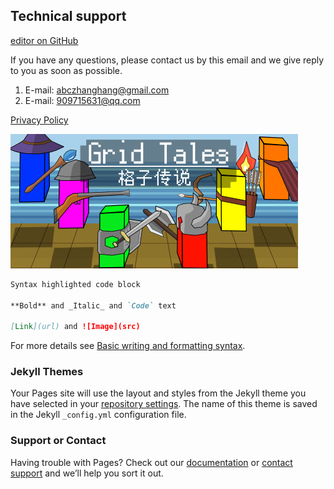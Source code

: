 ## Technical support

 [editor on GitHub](https://github.com/hangshow2011/GridTales/edit/gh-pages/index.md) 

If you have any questions, please contact us by this email and we give reply to you as soon as possible.

1. E-mail: abczhanghang@gmail.com
2. E-mail: 909715631@qq.com

[Privacy Policy](./policy.md)

![an image](./Adverting2_460_215.png)


```markdown
Syntax highlighted code block

**Bold** and _Italic_ and `Code` text

[Link](url) and ![Image](src)
```

For more details see [Basic writing and formatting syntax](https://docs.github.com/en/github/writing-on-github/getting-started-with-writing-and-formatting-on-github/basic-writing-and-formatting-syntax).

### Jekyll Themes

Your Pages site will use the layout and styles from the Jekyll theme you have selected in your [repository settings](https://github.com/hangshow2011/GridTales.github.io/settings/pages). The name of this theme is saved in the Jekyll `_config.yml` configuration file.

### Support or Contact

Having trouble with Pages? Check out our [documentation](https://docs.github.com/categories/github-pages-basics/) or [contact support](https://support.github.com/contact) and we’ll help you sort it out.
